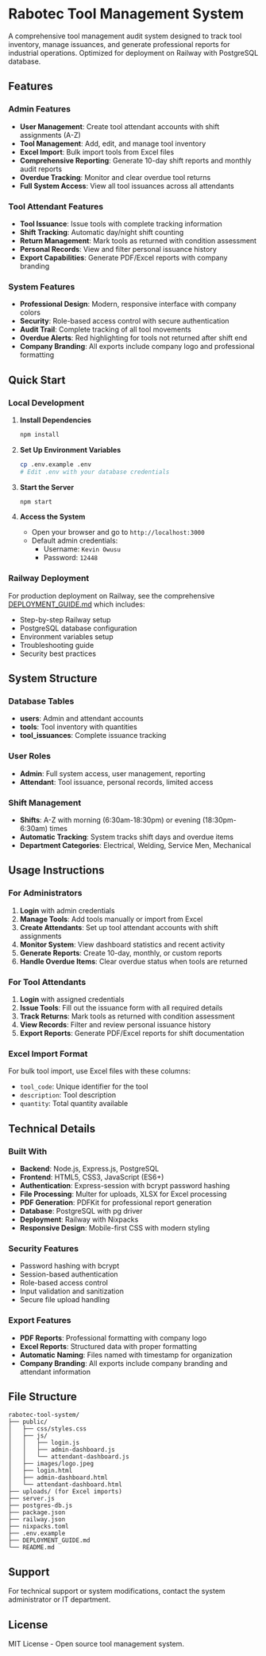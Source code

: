 # Rabotec Tool Management System

A comprehensive tool management audit system designed to track tool inventory, manage issuances, and generate professional reports for industrial operations. Optimized for deployment on Railway with PostgreSQL database.

## Features

### Admin Features
- **User Management**: Create tool attendant accounts with shift assignments (A-Z)
- **Tool Management**: Add, edit, and manage tool inventory
- **Excel Import**: Bulk import tools from Excel files
- **Comprehensive Reporting**: Generate 10-day shift reports and monthly audit reports
- **Overdue Tracking**: Monitor and clear overdue tool returns
- **Full System Access**: View all tool issuances across all attendants

### Tool Attendant Features
- **Tool Issuance**: Issue tools with complete tracking information
- **Shift Tracking**: Automatic day/night shift counting
- **Return Management**: Mark tools as returned with condition assessment
- **Personal Records**: View and filter personal issuance history
- **Export Capabilities**: Generate PDF/Excel reports with company branding

### System Features
- **Professional Design**: Modern, responsive interface with company colors
- **Security**: Role-based access control with secure authentication
- **Audit Trail**: Complete tracking of all tool movements
- **Overdue Alerts**: Red highlighting for tools not returned after shift end
- **Company Branding**: All exports include company logo and professional formatting

## Quick Start

### Local Development

1. **Install Dependencies**
   ```bash
   npm install
   ```

2. **Set Up Environment Variables**
   ```bash
   cp .env.example .env
   # Edit .env with your database credentials
   ```

3. **Start the Server**
   ```bash
   npm start
   ```

4. **Access the System**
   - Open your browser and go to `http://localhost:3000`
   - Default admin credentials:
     - Username: `Kevin Owusu`
     - Password: `12448`

### Railway Deployment

For production deployment on Railway, see the comprehensive [DEPLOYMENT_GUIDE.md](./DEPLOYMENT_GUIDE.md) which includes:
- Step-by-step Railway setup
- PostgreSQL database configuration
- Environment variables setup
- Troubleshooting guide
- Security best practices

## System Structure

### Database Tables
- **users**: Admin and attendant accounts
- **tools**: Tool inventory with quantities
- **tool_issuances**: Complete issuance tracking

### User Roles
- **Admin**: Full system access, user management, reporting
- **Attendant**: Tool issuance, personal records, limited access

### Shift Management
- **Shifts**: A-Z with morning (6:30am-18:30pm) or evening (18:30pm-6:30am) times
- **Automatic Tracking**: System tracks shift days and overdue items
- **Department Categories**: Electrical, Welding, Service Men, Mechanical

## Usage Instructions

### For Administrators
1. **Login** with admin credentials
2. **Manage Tools**: Add tools manually or import from Excel
3. **Create Attendants**: Set up tool attendant accounts with shift assignments
4. **Monitor System**: View dashboard statistics and recent activity
5. **Generate Reports**: Create 10-day, monthly, or custom reports
6. **Handle Overdue Items**: Clear overdue status when tools are returned

### For Tool Attendants
1. **Login** with assigned credentials
2. **Issue Tools**: Fill out the issuance form with all required details
3. **Track Returns**: Mark tools as returned with condition assessment
4. **View Records**: Filter and review personal issuance history
5. **Export Reports**: Generate PDF/Excel reports for shift documentation

### Excel Import Format
For bulk tool import, use Excel files with these columns:
- `tool_code`: Unique identifier for the tool
- `description`: Tool description
- `quantity`: Total quantity available

## Technical Details

### Built With
- **Backend**: Node.js, Express.js, PostgreSQL
- **Frontend**: HTML5, CSS3, JavaScript (ES6+)
- **Authentication**: Express-session with bcrypt password hashing
- **File Processing**: Multer for uploads, XLSX for Excel processing
- **PDF Generation**: PDFKit for professional report generation
- **Database**: PostgreSQL with pg driver
- **Deployment**: Railway with Nixpacks
- **Responsive Design**: Mobile-first CSS with modern styling

### Security Features
- Password hashing with bcrypt
- Session-based authentication
- Role-based access control
- Input validation and sanitization
- Secure file upload handling

### Export Features
- **PDF Reports**: Professional formatting with company logo
- **Excel Reports**: Structured data with proper formatting
- **Automatic Naming**: Files named with timestamp for organization
- **Company Branding**: All exports include company branding and attendant information

## File Structure
```
rabotec-tool-system/
├── public/
│   ├── css/styles.css
│   ├── js/
│   │   ├── login.js
│   │   ├── admin-dashboard.js
│   │   └── attendant-dashboard.js
│   ├── images/logo.jpeg
│   ├── login.html
│   ├── admin-dashboard.html
│   └── attendant-dashboard.html
├── uploads/ (for Excel imports)
├── server.js
├── postgres-db.js
├── package.json
├── railway.json
├── nixpacks.toml
├── .env.example
├── DEPLOYMENT_GUIDE.md
└── README.md
```

## Support

For technical support or system modifications, contact the system administrator or IT department.

## License

MIT License - Open source tool management system.
